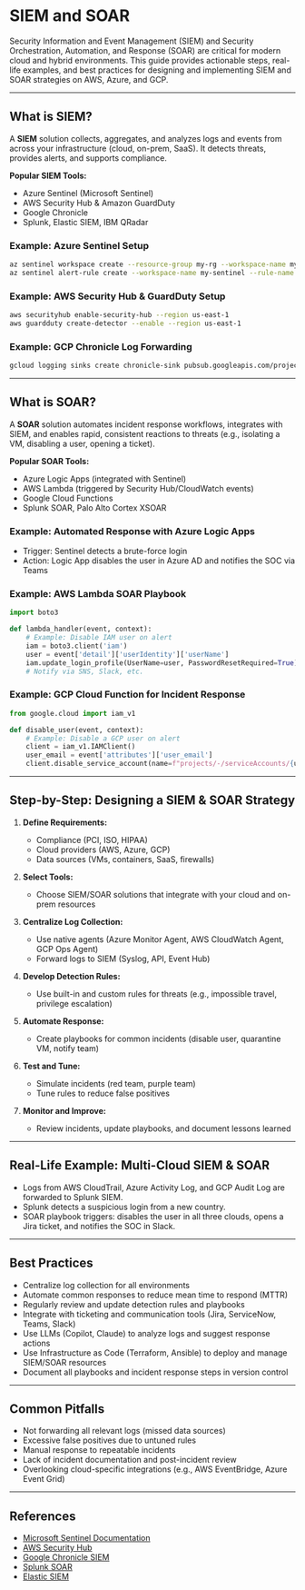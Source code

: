 # SIEM and SOAR

Security Information and Event Management (SIEM) and Security Orchestration, Automation, and Response (SOAR) are critical for modern cloud and hybrid environments. This guide provides actionable steps, real-life examples, and best practices for designing and implementing SIEM and SOAR strategies on AWS, Azure, and GCP.

---

## What is SIEM?

A **SIEM** solution collects, aggregates, and analyzes logs and events from across your infrastructure (cloud, on-prem, SaaS). It detects threats, provides alerts, and supports compliance.

**Popular SIEM Tools:**

* Azure Sentinel (Microsoft Sentinel)
* AWS Security Hub & Amazon GuardDuty
* Google Chronicle
* Splunk, Elastic SIEM, IBM QRadar

### Example: Azure Sentinel Setup

```sh
az sentinel workspace create --resource-group my-rg --workspace-name my-sentinel
az sentinel alert-rule create --workspace-name my-sentinel --rule-name suspicious-login --display-name "Suspicious Login" --enabled true
```

### Example: AWS Security Hub & GuardDuty Setup

```sh
aws securityhub enable-security-hub --region us-east-1
aws guardduty create-detector --enable --region us-east-1
```

### Example: GCP Chronicle Log Forwarding

```sh
gcloud logging sinks create chronicle-sink pubsub.googleapis.com/projects/my-project/topics/chronicle-topic --log-filter="resource.type=audited_resource"
```

---

## What is SOAR?

A **SOAR** solution automates incident response workflows, integrates with SIEM, and enables rapid, consistent reactions to threats (e.g., isolating a VM, disabling a user, opening a ticket).

**Popular SOAR Tools:**

* Azure Logic Apps (integrated with Sentinel)
* AWS Lambda (triggered by Security Hub/CloudWatch events)
* Google Cloud Functions
* Splunk SOAR, Palo Alto Cortex XSOAR

### Example: Automated Response with Azure Logic Apps

* Trigger: Sentinel detects a brute-force login
* Action: Logic App disables the user in Azure AD and notifies the SOC via Teams

### Example: AWS Lambda SOAR Playbook

```python
import boto3

def lambda_handler(event, context):
    # Example: Disable IAM user on alert
    iam = boto3.client('iam')
    user = event['detail']['userIdentity']['userName']
    iam.update_login_profile(UserName=user, PasswordResetRequired=True)
    # Notify via SNS, Slack, etc.
```

### Example: GCP Cloud Function for Incident Response

```python
from google.cloud import iam_v1

def disable_user(event, context):
    # Example: Disable a GCP user on alert
    client = iam_v1.IAMClient()
    user_email = event['attributes']['user_email']
    client.disable_service_account(name=f"projects/-/serviceAccounts/{user_email}")
```

---

## Step-by-Step: Designing a SIEM & SOAR Strategy

1. **Define Requirements:**
   * Compliance (PCI, ISO, HIPAA)
   * Cloud providers (AWS, Azure, GCP)
   * Data sources (VMs, containers, SaaS, firewalls)

2. **Select Tools:**
   * Choose SIEM/SOAR solutions that integrate with your cloud and on-prem resources

3. **Centralize Log Collection:**
   * Use native agents (Azure Monitor Agent, AWS CloudWatch Agent, GCP Ops Agent)
   * Forward logs to SIEM (Syslog, API, Event Hub)

4. **Develop Detection Rules:**
   * Use built-in and custom rules for threats (e.g., impossible travel, privilege escalation)

5. **Automate Response:**
   * Create playbooks for common incidents (disable user, quarantine VM, notify team)

6. **Test and Tune:**
   * Simulate incidents (red team, purple team)
   * Tune rules to reduce false positives

7. **Monitor and Improve:**
   * Review incidents, update playbooks, and document lessons learned

---

## Real-Life Example: Multi-Cloud SIEM & SOAR

* Logs from AWS CloudTrail, Azure Activity Log, and GCP Audit Log are forwarded to Splunk SIEM.
* Splunk detects a suspicious login from a new country.
* SOAR playbook triggers: disables the user in all three clouds, opens a Jira ticket, and notifies the SOC in Slack.

---

## Best Practices

* Centralize log collection for all environments
* Automate common responses to reduce mean time to respond (MTTR)
* Regularly review and update detection rules and playbooks
* Integrate with ticketing and communication tools (Jira, ServiceNow, Teams, Slack)
* Use LLMs (Copilot, Claude) to analyze logs and suggest response actions
* Use Infrastructure as Code (Terraform, Ansible) to deploy and manage SIEM/SOAR resources
* Document all playbooks and incident response steps in version control

---

## Common Pitfalls

* Not forwarding all relevant logs (missed data sources)
* Excessive false positives due to untuned rules
* Manual response to repeatable incidents
* Lack of incident documentation and post-incident review
* Overlooking cloud-specific integrations (e.g., AWS EventBridge, Azure Event Grid)

---

## References

* [Microsoft Sentinel Documentation](https://learn.microsoft.com/en-us/azure/sentinel/)
* [AWS Security Hub](https://docs.aws.amazon.com/securityhub/latest/userguide/what-is-securityhub.html)
* [Google Chronicle SIEM](https://cloud.google.com/chronicle/docs)
* [Splunk SOAR](https://docs.splunk.com/Documentation/SOAR)
* [Elastic SIEM](https://www.elastic.co/siem)
